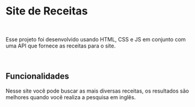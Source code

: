<h1>Site de Receitas</h1>
<br>
<p>Esse projeto foi desenvolvido usando HTML, CSS e JS em conjunto com uma API que fornece as receitas para o site.</p>
<br>
<h2>Funcionalidades</h2>
<p>Nesse site você pode buscar as mais diversas receitas, os resultados são melhores quando você realiza a pesquisa em inglês.</p>
